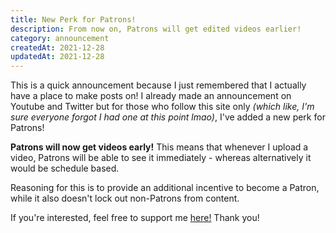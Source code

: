 ```yaml
---
title: New Perk for Patrons!
description: From now on, Patrons will get edited videos earlier!
category: announcement
createdAt: 2021-12-28
updatedAt: 2021-12-28
---
```


This is a quick announcement because I just remembered that I actually have a place to make posts on! I already made an announcement on Youtube and Twitter but for those who follow this site only _(which like, I'm sure everyone forgot I had one at this point lmao)_, I've added a new perk for Patrons!

**Patrons will now get videos early!** This means that whenever I upload a video, Patrons will be able to see it immediately - whereas alternatively it would be schedule based.

Reasoning for this is to provide an additional incentive to become a Patron, while it also doesn't lock out non-Patrons from content.

If you're interested, feel free to support me [here!](https://www.patreon.com/ENBYSS) Thank you!
